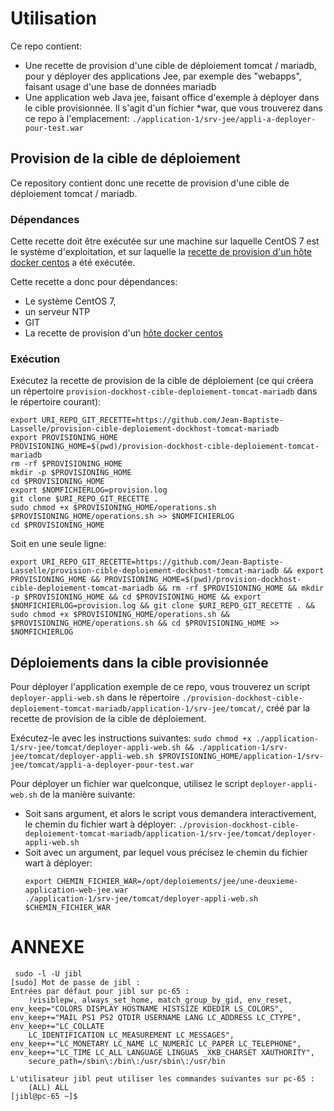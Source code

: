 # Utilisation

Ce repo contient:
* Une recette de provision d'une cible de déploiement tomcat / mariadb, pour y déployer des applications Jee, par exemple des "webapps", faisant usage d'une base de données mariadb
* Une application web Java jee, faisant office d'exemple à déployer dans le cible provisionnée. Il s'agit d'un fichier *war, que vous trouverez dans ce repo à l'emplacement:
`./application-1/srv-jee/appli-a-deployer-pour-test.war` 

## Provision de la cible de déploiement

Ce repository contient donc une recette de provision d'une cible de déploiement tomcat / mariadb.

### Dépendances 

Cette recette doit être exécutée sur une machine sur laquelle CentOS 7 est le système d'exploitation, et sur laquelle 
la [recette de provision d'un hôte docker centos](https://github.com/Jean-Baptiste-Lasselle/provision-hote-docker-sur-centos) a été exécutée. 

Cette recette a donc pour dépendances:

* Le système CentOS 7,
* un serveur NTP
* GIT 
* La recette de provision d'un [hôte docker centos](https://github.com/Jean-Baptiste-Lasselle/provision-hote-docker-sur-centos)


### Exécution

Exécutez la recette de provision de la cible de déploiement (ce qui créera un répertoire `provision-dockhost-cible-deploiement-tomcat-mariadb` dans le répertoire courant):

```
export URI_REPO_GIT_RECETTE=https://github.com/Jean-Baptiste-Lasselle/provision-cible-deploiement-dockhost-tomcat-mariadb
export PROVISIONING_HOME
PROVISIONING_HOME=$(pwd)/provision-dockhost-cible-deploiement-tomcat-mariadb
rm -rf $PROVISIONING_HOME
mkdir -p $PROVISIONING_HOME
cd $PROVISIONING_HOME
export $NOMFICHIERLOG=provision.log
git clone $URI_REPO_GIT_RECETTE . 
sudo chmod +x $PROVISIONING_HOME/operations.sh
$PROVISIONING_HOME/operations.sh >> $NOMFICHIERLOG
cd $PROVISIONING_HOME
```

Soit en une seule ligne:
 
`export URI_REPO_GIT_RECETTE=https://github.com/Jean-Baptiste-Lasselle/provision-cible-deploiement-dockhost-tomcat-mariadb && export PROVISIONING_HOME && PROVISIONING_HOME=$(pwd)/provision-dockhost-cible-deploiement-tomcat-mariadb && rm -rf $PROVISIONING_HOME && mkdir -p $PROVISIONING_HOME && cd $PROVISIONING_HOME && export $NOMFICHIERLOG=provision.log && git clone $URI_REPO_GIT_RECETTE . && sudo chmod +x $PROVISIONING_HOME/operations.sh && $PROVISIONING_HOME/operations.sh && cd $PROVISIONING_HOME >> $NOMFICHIERLOG`


## Déploiements dans la cible provisionnée


Pour déployer l'application exemple de ce repo, vous trouverez un script `deployer-appli-web.sh` dans le 
répertoire `./provision-dockhost-cible-deploiement-tomcat-mariadb/application-1/srv-jee/tomcat/`, créé par 
la recette de provision de la cible de déploiement.

Exécutez-le avec les instructions suivantes:
`sudo chmod +x ./application-1/srv-jee/tomcat/deployer-appli-web.sh && ./application-1/srv-jee/tomcat/deployer-appli-web.sh $PROVISIONING_HOME/application-1/srv-jee/tomcat/appli-a-deployer-pour-test.war`


Pour déployer un fichier war quelconque, utilisez le script `deployer-appli-web.sh` de la manière suivante:

* Soit sans argument, et alors le script vous demandera interactivement, le chemin du fichier wart à déployer:
  `./provision-dockhost-cible-deploiement-tomcat-mariadb/application-1/srv-jee/tomcat/deployer-appli-web.sh`
* Soit avec un argument, par lequel vous précisez le chemin du fichier wart à déployer:
  ```
  export CHEMIN_FICHIER_WAR=/opt/deploiements/jee/une-deuxieme-application-web-jee.war
  ./application-1/srv-jee/tomcat/deployer-appli-web.sh $CHEMIN_FICHIER_WAR
  ```



# ANNEXE

```
 sudo -l -U jibl
[sudo] Mot de passe de jibl : 
Entrées par défaut pour jibl sur pc-65 :
    !visiblepw, always_set_home, match_group_by_gid, env_reset, env_keep="COLORS DISPLAY HOSTNAME HISTSIZE KDEDIR LS_COLORS", env_keep+="MAIL PS1 PS2 QTDIR USERNAME LANG LC_ADDRESS LC_CTYPE", env_keep+="LC_COLLATE
    LC_IDENTIFICATION LC_MEASUREMENT LC_MESSAGES", env_keep+="LC_MONETARY LC_NAME LC_NUMERIC LC_PAPER LC_TELEPHONE", env_keep+="LC_TIME LC_ALL LANGUAGE LINGUAS _XKB_CHARSET XAUTHORITY",
    secure_path=/sbin\:/bin\:/usr/sbin\:/usr/bin

L'utilisateur jibl peut utiliser les commandes suivantes sur pc-65 :
    (ALL) ALL
[jibl@pc-65 ~]$

```